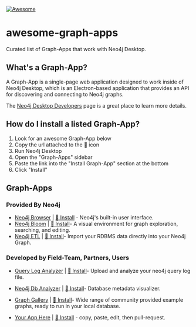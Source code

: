 [![Awesome](https://awesome.re/badge.svg)](https://awesome.re)

# awesome-graph-apps
Curated list of Graph-Apps that work with Neo4j Desktop.


## What's a Graph-App?

A Graph-App is a single-page web application designed to work inside of Neo4j Desktop, which is an Electron-based application that provides an API for discovering and connecting to Neo4j graphs.

The [Neo4j Desktop Developers](https://neo4j-apps.github.io) page is a great place to learn more details.

## How do I install a listed Graph-App?

1. Look for an awesome Graph-App below
2. Copy the url attached to the :link: icon
3. Run Neo4j Desktop
4. Open the "Graph-Apps" sidebar
5. Paste the link into the "Install Graph-App" section at the bottom
6. Click "Install"

## Graph-Apps

### Provided By Neo4j

- [Neo4j Browser](https://neo4j.com/developer/guide-neo4j-browser/) | [:link: Install](https://neo.jfrog.io/neo/api/npm/npm/neo4j-browser/) - Neo4j's built-in user interface.
- [Neo4j Bloom](https://neo4j.com/bloom/) | [:link: Install](https://neo.jfrog.io/neo/api/npm/npm/neo4j-bloom/)- A visual environment for graph exploration, searching, and editing.
- [Neo4j ETL](https://github.com/neo-technology/neo4j-etl) | [:link: Install](https://neo.jfrog.io/neo/api/npm/npm/neo4j-etl-ui/)- Import your RDBMS data directly into your Neo4j Graph.

### Developed by Field-Team, Partners, Users

- [Query Log Analyzer](https://medium.com/neo4j/meet-the-query-log-analyzer-30b3eb4b1d6) | [:link: Install](https://neo.jfrog.io/neo/api/npm/npm/query-log-analyzer)- Upload and analyze your neo4j query log file.
- [Neo4j Db Analyzer]() | [:link: Install](https://neo.jfrog.io/neo/api/npm/npm/neo4j-db-analyzer)- Database metadata visualizer.
- [Graph Gallery](https://medium.com/neo4j/meet-the-graph-gallery-3666a127efee) | [:link: Install](https://r.neo4j.com/gallery-app)- Wide range of community provided example graphs, ready to run in your local database.

- [Your App Here]() | [:link: Install](http://replace-this-with-the-npm-package-url-or-a-direct-link-to-the-hosted-app) - copy, paste, edit, then pull-request.

